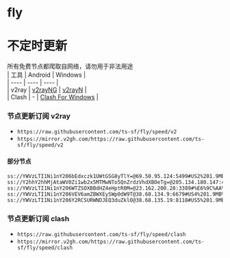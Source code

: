# fly
# 不定时更新
所有免费节点都爬取自网络，请勿用于非法用途  
|  工具  | Android  | Windows  |  
|  ----  | ----   | ----  |  
| v2ray  | [v2rayNG](https://github.com/2dust/v2rayNG/releases) | [v2rayN](https://github.com/2dust/v2rayN/releases) |  
| Clash  | - | [Clash For Windows](https://github.com/2dust/clashN/releases) | 
  
### 节点更新订阅  v2ray
- `https://raw.githubusercontent.com/ts-sf/fly/speed/v2`  
- `https://mirror.v2gh.com/https://raw.githubusercontent.com/ts-sf/fly/speed/v2`  

#### 部分节点  
``` 
ss://YWVzLTI1Ni1nY206bEdxczk1UWtGSG8yTlY=@69.50.95.124:5499#US2%201.9MB%2Fs
ss://Y2hhY2hhMjAtaWV0Zi1wb2x5MTMwNTo5QnZrdzVhdXBOeTg=@205.134.180.147:443#US3%2092.9MB%2Fs
ss://YWVzLTI1Ni1nY206WTZSOXBBdHZ4eHptR0M=@23.162.200.28:3389#%E6%9C%AA%E7%9F%A56%201.9MB%2Fs
ss://YWVzLTI1Ni1nY206VEV6amZBWXEySWp0dW9T@38.68.134.9:6679#US4%201.9MB%2Fs
ss://YWVzLTI1Ni1nY206Y2RCSURWNDJEQ3duZklO@38.68.135.19:8118#US5%201.9MB%2Fs
```
### 节点更新订阅  clash
- `https://raw.githubusercontent.com/ts-sf/fly/speed/clash`  
- `https://mirror.v2gh.com/https://raw.githubusercontent.com/ts-sf/fly/speed/clash`  


